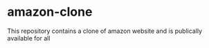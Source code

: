 # amazon-clone
This repository contains a clone of amazon website and is publically available for all
